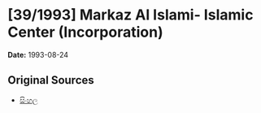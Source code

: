 # [39/1993] Markaz Al Islami- Islamic Center (Incorporation)

**Date:** 1993-08-24

## Original Sources

- [සිංහල](https://documents.gov.lk/view/acts/1993/8/39-1993_S.pdf)
